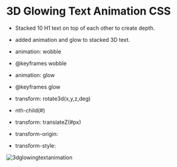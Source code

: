 # 3D Glowing Text Animation CSS

- Stacked 10 H1 text on top of each other to create depth.
- added animation and glow to stacked 3D text.  

- animation: wobble
- @keyframes wobble
- animation: glow
- @keyframes glow
- transform: rotate3d(x,y,z,deg)

- nth-child(#)

- transform: translateZ(#px)

- transform-origin:
- transform-style:

![3dglowingtextanimation](img/glow.gif)